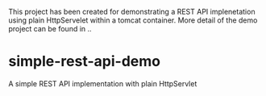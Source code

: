 This project has been created for demonstrating a REST API implenetation using plain HttpServelet within a tomcat container. More detail of the demo project can be found in ..

# simple-rest-api-demo
A simple REST API implementation with plain HttpServlet


